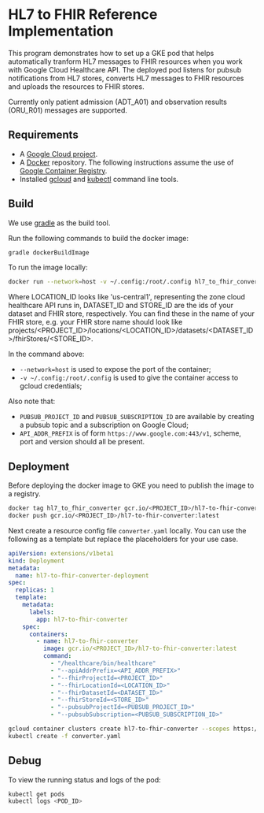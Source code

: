 # HL7 to FHIR Reference Implementation

This program demonstrates how to set up a GKE pod that helps automatically tranform HL7 messages to FHIR resources when you work with Google Cloud Healthcare API. The deployed pod listens for pubsub notifications from HL7 stores, converts HL7 messages to FHIR resources and uploads the
resources to FHIR stores.

Currently only patient admission (ADT_A01) and observation results (ORU_R01) messages are supported.

## Requirements

* A [Google Cloud project](https://cloud.google.com).
* A [Docker](https://docs.docker.com/) repository. The following instructions assume the use of [Google Container Registry](https://cloud.google.com/container-registry/).
* Installed [gcloud](https://cloud.google.com/sdk/gcloud/) and [kubectl](https://kubernetes.io/docs/tasks/tools/install-kubectl/) command line tools.

## Build

We use [gradle](https://gradle.org/) as the build tool.

Run the following commands to build the docker image:

```bash
gradle dockerBuildImage
```

To run the image locally:

```bash
docker run --network=host -v ~/.config:/root/.config hl7_to_fhir_converter /healthcare/bin/healthcare --fhirProjectId=<PROJECT_ID> --fhirLocationId=<LOCATION_ID> --fhirDatasetId=<DATASET_ID> --fhirStoreId=<STORE_ID> --pubsubProjectId=<PUBSUB_PROJECT_ID> --pubsubSubscription=<PUBSUB_SUBSCRIPTION_ID> --apiAddrPrefix=<API_ADDR_PREFIX>
```

Where LOCATION_ID looks like 'us-central1', representing the zone cloud healthcare API runs in, DATASET_ID and STORE_ID are the ids of your dataset and FHIR store, respectively. You can find these in the name of your FHIR store, e.g. your FHIR store name should look like projects/<PROJECT_ID>/locations/<LOCATION_ID>/datasets/<DATASET_ID>/fhirStores/<STORE_ID>.

In the command above:
* `--network=host` is used to expose the port of the container;
* `-v ~/.config:/root/.config` is used to give the container access to gcloud credentials;

Also note that:
* `PUBSUB_PROJECT_ID` and `PUBSUB_SUBSCRIPTION_ID` are available by creating a pubsub topic and a subscription on Google Cloud;
* `API_ADDR_PREFIX` is of form `https://www.google.com:443/v1`, scheme, port and version should all be present.

## Deployment

Before deploying the docker image to GKE you need to publish the image to a registry.

```bash
docker tag hl7_to_fhir_converter gcr.io/<PROJECT_ID>/hl7-to-fhir-converter:latest
docker push gcr.io/<PROJECT_ID>/hl7-to-fhir-converter:latest
```

Next create a resource config file `converter.yaml` locally. You can use the following as a template but replace the placeholders for your use case.

```yaml
apiVersion: extensions/v1beta1
kind: Deployment
metadata:
  name: hl7-to-fhir-converter-deployment
spec:
  replicas: 1
  template:
    metadata:
      labels:
        app: hl7-to-fhir-converter
    spec:
      containers:
        - name: hl7-to-fhir-converter
          image: gcr.io/<PROJECT_ID>/hl7-to-fhir-converter:latest
          command:
            - "/healthcare/bin/healthcare"
            - "--apiAddrPrefix=<API_ADDR_PREFIX>"
            - "--fhirProjectId=<PROJECT_ID>"
            - "--fhirLocationId=<LOCATION_ID>"
            - "--fhirDatasetId=<DATASET_ID>"
            - "--fhirStoreId=<STORE_ID>"
            - "--pubsubProjectId=<PUBSUB_PROJECT_ID>"
            - "--pubsubSubscription=<PUBSUB_SUBSCRIPTION_ID>"
```

```bash
gcloud container clusters create hl7-to-fhir-converter --scopes https://www.googleapis.com/auth/pubsub,https://www.googleapis.com/auth/cloud-healthcare
kubectl create -f converter.yaml
```

## Debug

To view the running status and logs of the pod:

```bash
kubectl get pods
kubectl logs <POD_ID>
```
